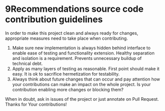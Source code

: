 # 9Recommendations source code contribution guidelines

In order to make this project clean and always ready for changes, appropriate measures need to take place when contributing.

1. Make sure new implementation is always hidden behind interface to enable ease of testing and functionality extension. Healthy separation and isolation is a requirement. Prevents unnecessary buildup of technical debt.
2. Apply as many layers of testing as reasonable. First point should make it easy. It is ok to sacrifice hermetization for testability.
3. Always think about future changes that can occur and pay attention how your contributions can make an impact on the whole project. Is your contribution enabling more changes or blocking them?

When in doubt, ask in issues of the project or just annotate on Pull Request.
Thanks for Your contributions!